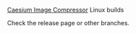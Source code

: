 [Caesium Image Compressor](https://github.com/Lymphatus/caesium-image-compressor) Linux builds

Check the release page or other branches.
